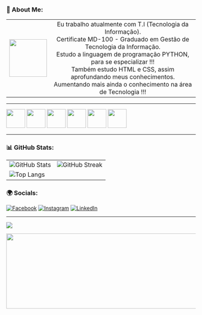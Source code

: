 ### 💾 About Me:
<table>
<tr>
<td><img height=100 width=100 src="https://media4.giphy.com/media/v1.Y2lkPTc5MGI3NjExcXl2OXJmNWdyOWV4c3o2dHUxNzJjeThocTJtN3NoZWdyY3M1ejIzbyZlcD12MV9pbnRlcm5hbF9naWZfYnlfaWQmY3Q9Zw/bGgsc5mWoryfgKBx1u/giphy.webp"></img></td>
<td align="center"> 
Eu trabalho atualmente com T.I (Tecnologia da Informação).<br>Certificate MD-100 - Graduado em Gestão de Tecnologia da Informação.<br>Estudo a linguagem de programação PYTHON, para se especializar !!!<br>Também estudo HTML e CSS, assim aprofundando meus conhecimentos.<br>Aumentando mais ainda o conhecimento na área de Tecnologia !!!
</td>
</tr>
</table>

<hr>

<div></p><img height=50 width=50 src="https://cdn.jsdelivr.net/gh/devicons/devicon@latest/icons/python/python-original-wordmark.svg" /> 
<img height=50 width=50 src="https://cdn.jsdelivr.net/gh/devicons/devicon@latest/icons/html5/html5-original-wordmark.svg" />
<img height=50 width=50 src="https://cdn.jsdelivr.net/gh/devicons/devicon@latest/icons/css3/css3-original-wordmark.svg" />
<img height=50 width=50 src="https://cdn.jsdelivr.net/gh/devicons/devicon@latest/icons/django/django-plain-wordmark.svg" />
<img height=50 width=50 src="https://cdn.jsdelivr.net/gh/devicons/devicon@latest/icons/vscode/vscode-original-wordmark.svg" />
<img height=50 width=50 src="https://cdn.jsdelivr.net/gh/devicons/devicon@latest/icons/jupyter/jupyter-original-wordmark.svg" /></div>  <hr>

### 📊 GitHub Stats:
<table>
  <tr>
    <td><img src="https://github-readme-stats.vercel.app/api?username=MaiconDante&theme=dracula&hide_border=false&include_all_commits=false&count_private=false" alt="GitHub Stats"></td>
    <td><img src="https://github-readme-streak-stats.herokuapp.com/?user=MaiconDante&theme=dracula&hide_border=false" alt="GitHub Streak"></td>
  </tr>
  <tr>
    <td colspan="2"><img src="https://github-readme-stats.vercel.app/api/top-langs/?username=MaiconDante&theme=dracula&hide_border=false&include_all_commits=false&count_private=false&layout=compact" alt="Top Langs"></td>
  </tr>
</table>

### 🌍 Socials:
[![Facebook](https://img.shields.io/badge/Facebook-%231877F2.svg?logo=Facebook&logoColor=white)](https://www.facebook.com/maicon.paesbezbirolo) 
[![Instagram](https://img.shields.io/badge/Instagram-%23E4405F.svg?logo=Instagram&logoColor=white)](https://www.instagram.com/maicondante/) 
[![LinkedIn](https://img.shields.io/badge/LinkedIn-%230077B5.svg?logo=linkedin&logoColor=white)](https://www.linkedin.com/in/maicon-paes-bez-birolo-a49a7368/) 

---
[![](https://visitcount.itsvg.in/api?id=MaiconDante&icon=2&color=1)](https://visitcount.itsvg.in)

<img height=200 width=1000 src="https://developers.giphy.com/branch/master/static/api-512d36c09662682717108a38bbb5c57d.gif"></img>
